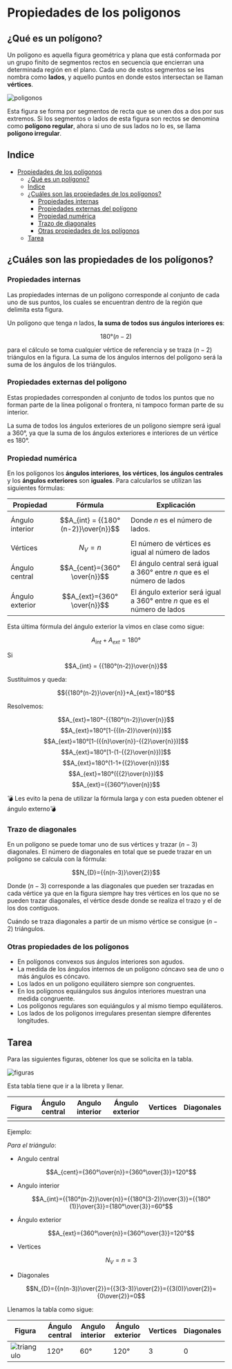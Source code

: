 # Propiedades de los poligonos

## ¿Qué es un polígono?

Un polígono es aquella figura geométrica y plana que está conformada por un grupo finito de segmentos rectos en secuencia que encierran una determinada región en el plano. Cada uno de estos segmentos se les nombra como **lados**, y aquello puntos en donde estos intersectan se llaman **vértices**.

![poligonos](img/poligonos.png)

Esta figura se forma por segmentos de recta que se unen dos a dos por sus extremos. Si los segmentos o lados de esta figura son rectos se denomina como **polígono regular**, ahora si uno de sus lados no lo es, se llama **polígono irregular**.

## Indice

- [Propiedades de los poligonos](#propiedades-de-los-poligonos)
  - [¿Qué es un polígono?](#qué-es-un-polígono)
  - [Indice](#indice)
  - [¿Cuáles son las propiedades de los polígonos?](#cuáles-son-las-propiedades-de-los-polígonos)
    - [Propiedades internas](#propiedades-internas)
    - [Propiedades externas del polígono](#propiedades-externas-del-polígono)
    - [Propiedad numérica](#propiedad-numérica)
    - [Trazo de diagonales](#trazo-de-diagonales)
    - [Otras propiedades de los polígonos](#otras-propiedades-de-los-polígonos)
  - [Tarea](#tarea)

## ¿Cuáles son las propiedades de los polígonos?

### Propiedades internas

Las propiedades internas de un polígono corresponde al conjunto de cada uno de sus puntos, los cuales se encuentran dentro de la región que delimita esta figura.

Un polígono que tenga $n$ lados, **la suma de todos sus ángulos interiores es**:

$$180° (n-2)$$

para el cálculo se toma cualquier vértice de referencia y se traza $(n-2)$ triángulos en la figura. La suma de los ángulos internos del polígono será la suma de los ángulos de los triángulos.

### Propiedades externas del polígono

Estas propiedades corresponden al conjunto de todos los puntos que no forman parte de la línea poligonal o frontera, ni tampoco forman parte de su interior.

La suma de todos los ángulos exteriores de un polígono siempre será igual a $360°$, ya que la suma de los ángulos exteriores e interiores de un vértice es $180°$.

### Propiedad numérica

En los polígonos los **ángulos interiores**, **los vértices**, **los ángulos centrales** y los **ángulos exteriores** son **iguales**. Para calcularlos se utilizan las siguientes fórmulas:

|Propiedad|Fórmula|Explicación|
|-|-|-|
|Ángulo interior|$$A_{int} = {{180°(n-2)}\over{n}}$$|Donde $n$ es el número de lados.|
|Vértices| $$N_{V} = n$$|El número de vértices es igual al número de lados|
|Ángulo central|$$A_{cent}={360°\over{n}}$$|El ángulo central será igual a 360° entre $n$ que es el número de lados|
|Ángulo exterior|$$A_{ext}={360°\over{n}}$$|El ángulo exterior será igual a 360° entre $n$ que es el número de lados|

Esta última fórmula del ángulo exterior la vimos en clase como sigue:

$$A_{int}+A_{ext}=180°$$

Si $$A_{int} = {{180°(n-2)}\over{n}}$$

Sustituimos y queda:

$${{180°(n-2)}\over{n}}+A_{ext}=180°$$

Resolvemos:

$$A_{ext}=180°-{{180°(n-2)}\over{n}}$$
$$A_{ext}=180°[1-{{(n-2)}\over{n}}]$$
$$A_{ext}=180°[1-({{n}\over{n}}-{{2}\over{n}})]$$
$$A_{ext}=180°[1-(1-{{2}\over{n}})]$$
$$A_{ext}=180°(1-1+{{2}\over{n}})$$
$$A_{ext}=180°({{2}\over{n}})$$
$$A_{ext}={{360°}\over{n}}$$

:bomb: Les evito la pena de utilizar la fórmula larga y con esta pueden obtener el ángulo externo:bomb:

### Trazo de diagonales

En un polígono se puede tomar uno de sus vértices y trazar $(n-3)$ diagonales. El número de diagonales en total que se puede trazar en un polígono se calcula con la fórmula:

$$N_{D}={{n(n-3)}\over{2}}$$

Donde $(n-3)$ corresponde a las diagonales que pueden ser trazadas en cada vértice ya que en la figura siempre hay tres vértices en los que no se pueden trazar diagonales, el vértice desde donde se realiza el trazo y el de los dos contiguos.

Cuándo se traza diagonales a partir de un mismo vértice se consigue $(n-2)$ triángulos.

### Otras propiedades de los polígonos

- En polígonos convexos sus ángulos interiores son agudos.
- La medida de los ángulos internos de un polígono cóncavo sea de uno o más ángulos es cóncavo.
- Los lados en un polígono equilátero siempre son congruentes.
- En los polígonos equiángulos sus ángulos interiores muestran una medida congruente.
- Los polígonos regulares son equiángulos y al mismo tiempo equiláteros.
- Los lados de los polígonos irregulares presentan siempre diferentes longitudes.

## Tarea

Para las siguientes figuras, obtener los que se solicita en la tabla.

![figuras](img/figuras.jpeg)

Esta tabla tiene que ir a la libreta y llenar.

|Figura|Ángulo central|Angulo interior|Ángulo exterior|Vertices|Diagonales|
|-|-|-|-|-|-|
|||||||

Ejemplo:

_Para el triángulo_:

- Angulo central
  
  $$A_{cent}={360°\over{n}}={360°\over{3}}=120°$$

- Angulo interior
  
  $$A_{int}={{180°(n-2)}\over{n}}={{180°(3-2)}\over{3}}={{180°(1)}\over{3}}={180°\over{3}}=60°$$

- Ángulo exterior
  
  $$A_{ext}={360°\over{n}}={360°\over{3}}=120°$$

- Vertices
  
  $$N_{V}=n=3$$

- Diagonales
  
  $$N_{D}={{n(n-3)}\over{2}}={{3(3-3)}\over{2}}={{3(0)}\over{2}}={0\over{2}}=0$$

Llenamos la tabla como sigue:

|Figura|Ángulo central|Angulo interior|Ángulo exterior|Vertices|Diagonales|
|-|-|-|-|-|-|
|![triangulo](img/triángulo.png)|$120°$|$60°$|$120°$|$3$|$0$|
